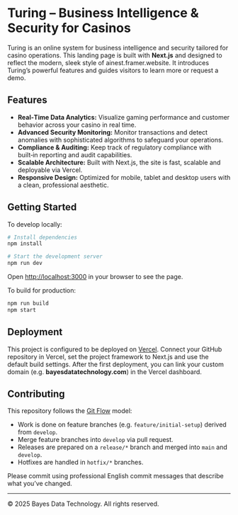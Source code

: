 # Turing – Business Intelligence & Security for Casinos

Turing is an online system for business intelligence and security tailored for casino operations. This landing page is built with **Next.js** and designed to reflect the modern, sleek style of ainest.framer.website. It introduces Turing’s powerful features and guides visitors to learn more or request a demo.

## Features

- **Real‑Time Data Analytics:** Visualize gaming performance and customer behavior across your casino in real time.
- **Advanced Security Monitoring:** Monitor transactions and detect anomalies with sophisticated algorithms to safeguard your operations.
- **Compliance & Auditing:** Keep track of regulatory compliance with built‑in reporting and audit capabilities.
- **Scalable Architecture:** Built with Next.js, the site is fast, scalable and deployable via Vercel.
- **Responsive Design:** Optimized for mobile, tablet and desktop users with a clean, professional aesthetic.

## Getting Started

To develop locally:

```bash
# Install dependencies
npm install

# Start the development server
npm run dev
```

Open [http://localhost:3000](http://localhost:3000) in your browser to see the page.

To build for production:

```bash
npm run build
npm start
```

## Deployment

This project is configured to be deployed on [Vercel](https://vercel.com/). Connect your GitHub repository in Vercel, set the project framework to Next.js and use the default build settings. After the first deployment, you can link your custom domain (e.g. **bayesdatatechnology.com**) in the Vercel dashboard.

## Contributing

This repository follows the [Git Flow](https://nvie.com/posts/a-successful-git-branching-model/) model:
- Work is done on feature branches (e.g. `feature/initial-setup`) derived from `develop`.
- Merge feature branches into `develop` via pull request.
- Releases are prepared on a `release/*` branch and merged into `main` and `develop`.
- Hotfixes are handled in `hotfix/*` branches.

Please commit using professional English commit messages that describe what you’ve changed.

---

© 2025 Bayes Data Technology. All rights reserved.
